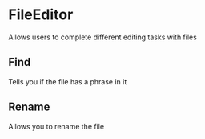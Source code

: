 # FileEditor
Allows users to complete different editing tasks with files

## Find
Tells you if the file has a phrase in it

## Rename
Allows you to rename the file
